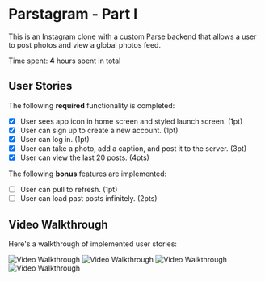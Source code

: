 # Parstagram - Part I

This is an Instagram clone with a custom Parse backend that allows a user to post photos and view a global photos feed.

Time spent: **4** hours spent in total

## User Stories

The following **required** functionality is completed:

- [x] User sees app icon in home screen and styled launch screen. (1pt)
- [x] User can sign up to create a new account. (1pt)
- [x] User can log in. (1pt)
- [x] User can take a photo, add a caption, and post it to the server. (3pt)
- [x] User can view the last 20 posts. (4pts)

The following **bonus** features are implemented:

- [ ] User can pull to refresh. (1pt)
- [ ] User can load past posts infinitely. (2pts)

## Video Walkthrough

Here's a walkthrough of implemented user stories:

<img src='https://user-images.githubusercontent.com/90946653/159212786-2cab8e1b-24b8-45b9-b127-191f41f174b9.gif' title='Video Walkthrough' width='' alt='Video Walkthrough' /> <img src='https://user-images.githubusercontent.com/90946653/159212791-49aaae6d-8a94-4f41-a913-12b58c3e3d06.gif' title='Video Walkthrough' width='' alt='Video Walkthrough' />
<img src='https://user-images.githubusercontent.com/90946653/159212890-dc99f044-8bf1-4177-9dc3-161097c62e6a.gif' title='Video Walkthrough' width='' alt='Video Walkthrough' />
<img src='https://user-images.githubusercontent.com/90946653/159213092-23a8dc21-9b22-4ce6-9f9e-dbbe26f21da4.gif' title='Video Walkthrough' width='' alt='Video Walkthrough' />
